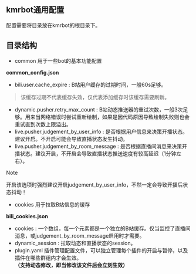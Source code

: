 ## kmrbot通用配置

配置需要将目录放在kmrbot的根目录下。

## 目录结构
* common 用于一些bot的基本功能配置

**common_config.json**
* bili.user.cache_expire : B站用户缓存的过期时间，一般60s足够。
 > 该缓存过期不代表缓存失效，仅代表添加缓存时该缓存需要刷新。
* dynamic.pusher.retry_max_count : B站动态推送器的重试次数，一般3次足够。用来当网络错误时尝试重新绘制，如果是因代码原因导致绘制失败则也会重试直到次数上限溢出。
* live.pusher.judgement_by_user_info : 是否根据用户信息来决策开播状态。建议开启。不开启可能会导致直播状态发生抖动。
* live.pusher.judgement_by_room_message : 是否根据直播间消息来决策开播状态。建议开启，不开启会导致直播状态推送速度有较高延迟（1分钟左右）。
> [!NOTE]  
> 开启该选项时强烈建议开启judgement_by_user_info，不然一定会导致开播后状态抖动！
* cookies 用于拉取B站信息的缓存

**bili_cookies.json**
* cookies : 一个数组，每一个元素都是一个独立的B站缓存。仅当监控了直播间消息，或judgement_by_room_message启用时才需要。
* dynamic_session : 拉取动态和直播状态的session。
* plugin.yaml 插件管理配置文件，可以独立管理每个插件的开启与暂停，以及插件在哪些群组内才会生效。**（支持动态修改，即当修改该文件后会立刻生效）**

